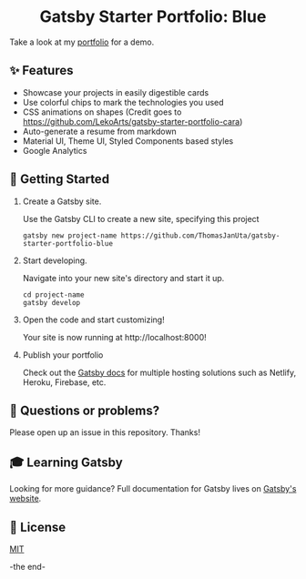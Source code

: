 <h1 align="center">
  Gatsby Starter Portfolio: Blue 
</h1>

Take a look at my [portfolio](https://thomasuta.com) for a demo.

## ✨ Features

 - Showcase your projects in easily digestible cards
 - Use colorful chips to mark the technologies you used
 - CSS animations on shapes (Credit goes to <https://github.com/LekoArts/gatsby-starter-portfolio-cara>)
 - Auto-generate a resume from markdown
 - Material UI, Theme UI, Styled Components based styles
 - Google Analytics

## 🚀 Getting Started
 1. Create a Gatsby site.
    
    Use the Gatsby CLI to create a new site, specifying this project
    ```
    gatsby new project-name https://github.com/ThomasJanUta/gatsby-starter-portfolio-blue
    ```

 2. Start developing.

    Navigate into your new site's directory and start it up.
    ```
    cd project-name
    gatsby develop
    ```

 3. Open the code and start customizing!

    Your site is now running at http://localhost:8000!

 4. Publish your portfolio
    
    Check out the [Gatsby docs](https://www.gatsbyjs.org/docs/deploying-and-hosting/) for multiple hosting solutions such as Netlify, Heroku, Firebase, etc.

## 🤔 Questions or problems?
Please open up an issue in this repository. Thanks!

## 🎓 Learning Gatsby
Looking for more guidance? Full documentation for Gatsby lives on [Gatsby's website](https://www.gatsbyjs.org/).

## 📝 License

[MIT](https://github.com/storybookjs/storybook/blob/master/LICENSE)

-the end-
